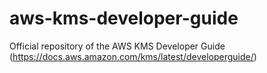 # aws-kms-developer-guide
Official repository of the AWS KMS Developer Guide (https://docs.aws.amazon.com/kms/latest/developerguide/)
